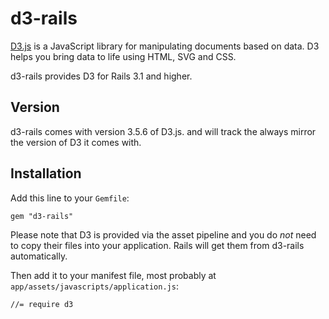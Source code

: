 # d3-rails

[D3.js](http://github.com/mbostock/d3) is a JavaScript library for manipulating documents based on data. D3 helps you bring data to life using HTML, SVG and CSS.

d3-rails provides D3 for Rails 3.1 and higher.

## Version

d3-rails comes with version 3.5.6 of D3.js. and will track the always
mirror the version of D3 it comes with.


## Installation

Add this line to your `Gemfile`:

    gem "d3-rails"

Please note that D3 is provided via the asset pipeline and you do *not* need to copy their files into your application. Rails will get them from d3-rails automatically.

Then add it to your manifest file, most probably at `app/assets/javascripts/application.js`:

    //= require d3
